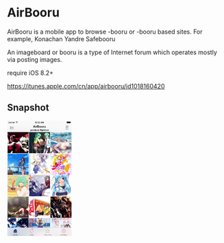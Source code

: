 AirBooru
=========
AirBooru is a mobile app to browse -booru or -booru based sites. For example, Konachan Yandre Safebooru

An imageboard or booru is a type of Internet forum which operates mostly via posting images.

require iOS 8.2+

https://itunes.apple.com/cn/app/airbooru/id1018160420


Snapshot
--------------
<img width="30%" height="30%" src="https://raw.githubusercontent.com/qii/AirBooru/master/snapshot.png"/>

